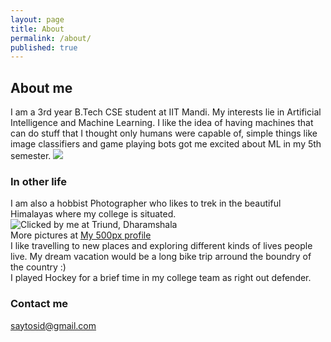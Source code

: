 ```yaml
---
layout: page
title: About
permalink: /about/
published: true
---
```


## About me
I am a 3rd year B.Tech CSE student at IIT Mandi. My interests lie in Artificial Intelligence and Machine Learning. I like the idea of having machines that can do stuff that I thought only humans were capable of, simple things like image classifiers and game playing bots got me excited about ML in my 5th semester. 
![]({{site.baseurl}}/images/ML_meme.jpg)  
### In other life
I am also a hobbist Photographer who likes to trek in the beautiful Himalayas where my college is situated.  
![Clicked by me at Triund, Dharamshala]({{site.baseurl}}//images/triund.jpg)  
More pictures at [My 500px profile](500px.com/saytosid "Siddhant Kumar | 500px")  
I like travelling to new places and exploring different kinds of lives people live. My dream vacation would be a long bike trip arround the boundry of the country :)  
I played Hockey for a brief time in my college team as right out defender.


### Contact me

[saytosid@gmail.com](mailto:saytosid@gmail.com)
